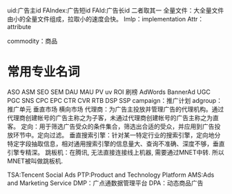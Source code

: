 ##

uid:广告主id
FAIndex:广告短id  FAId:广告长id 二者取其一
全量文件：大全量文件由小的全量文件组成，拉取小的速度会快。
Imlp：implementation
Attr：attribute

commodity：商品


# 常用专业名词

ASO
ASM
SEO
SEM
DAU
MAU
PV
uv
ROI
刷榜
AdWords
BannerAd
UGC
PGC
SNS
CPC
EPC
CTR
CVR
RTB
DSP
SSP
campaign：推广计划
adgroup：推广单元
垂直市场
横向市场
代理商：为广告主投放并管理广告的代理机构。通过代理商创建帐号的广告主称之为子客，未通过代理商创建帐号的广告主称之为直客。
定向：用于筛选广告受众的条件集合，筛选出合适的受众，并应用到广告投放环节中。定向过滤。
垂直搜索引擎：针对某一特定行业的搜索引擎，定向地分特定字段抽取信息，相对通用搜索引擎的信息量大、查询不准确、深度不够，垂直引擎专精深。
跳板机：在腾讯, 无法直接连接线上机器, 需要通过MNET中转. 所以MNET被叫做跳板机.

TSA:Tencent Social Ads
PTP:Product and Technology Platform
AMS:Ads and Marketing Service
DMP：广点通数据管理平台
DPA：动态商品广告

